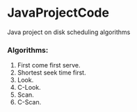 # JavaProjectCode
Java project on disk scheduling algorithms

<h3>Algorithms:</h3>

1. First come first serve.
2. Shortest seek time first.
3. Look.
4. C-Look.
5. Scan.
6. C-Scan.
